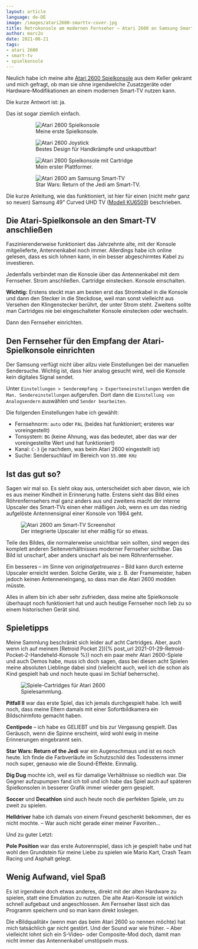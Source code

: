 ```yaml
---
layout: article
language: de-DE
image: /images/atari2600-smarttv-cover.jpg
title: Retrokonsole am modernen Fernseher – Atari 2600 an Samsung Smart-TV anschließen
author: marc2o
date: 2021-06-21
tags:
- atari 2600
- smart-tv
- spielkonsole
---
```


Neulich habe ich meine alte [Atari 2600 Spielkonsole](https://www.atari-computermuseum.de/2600.htm) aus dem Keller gekramt und mich gefragt, ob man sie ohne irgendwelche Zusatzgeräte oder Hardware-Modifikationen an einem modernen Smart-TV nutzen kann.

Die kurze Antwort ist: ja.

<!--more-->

Das ist sogar ziemlich einfach.

<figure class="gallery">
    <figure><img src="/images/atari2600-junior.jpg" alt="Atari 2600 Spielkonsole"><figcaption>Meine erste Spielkonsole.</figcaption></figure>
    <figure><img src="/images/atari2600-joystick.jpg" alt="Atari 2600 Joystick"><figcaption>Bestes Design für Handkrämpfe und unkaputtbar!</figcaption></figure>
    <figure><img src="/images/atari2600-pitfallii.jpg" alt="Atari 2600 Spielkonsole mit Cartridge"><figcaption>Mein erster Plattformer.</figcaption></figure>
    <figure><img src="/images/atari2600-smarttv.jpg" alt="Atari 2600 am Samsung Smart-TV"><figcaption>Star Wars: Return of the Jedi am Smart-TV.</figcaption></figure>
</figure>

Die kurze Anleitung, wie das funktioniert, ist hier für einen (nicht mehr ganz so neuen) Samsung 49" Curved UHD TV ([Modell KU6509](http://www.samsung.com/de/support/model/UE49KU6509UXZG)) beschrieben.

## Die Atari-Spielkonsole an den Smart-TV anschließen

Faszinierenderweise funktioniert das Jahrzehnte alte, mit der Konsole mitgelieferte, Antennenkabel noch immer. Allerdings habe ich online gelesen, dass es sich lohnen kann, in ein besser abgeschirmtes Kabel zu investieren.

Jedenfalls verbindet man die Konsole über das Antennenkabel mit dem Fernseher. Strom anschließen. Cartridge einstecken. Konsole einschalten.

**Wichtig:** Erstens steckt man am besten erst das Stromkabel in die Konsole und dann den Stecker in die Steckdose, weil man sonst vielleicht aus Versehen den Klingenstecker berührt, der unter Strom steht. Zweitens sollte man Cartridges nie bei eingeschalteter Konsole einstecken oder wechseln.

Dann den Fernseher einrichten.

## Den Fernseher für den Empfang der Atari-Spielkonsole einrichten

Der Samsung verfügt nicht über allzu viele Einstellungen bei der manuellen Sendersuche. Wichtig ist, dass hier analog gesucht wird, weil die Konsole kein digitales Signal sendet.

Unter `Einstellungen > Senderempfang > Experteneinstellungen` werden die `Man. Sendereinstellungen` aufgerufen. Dort dann die `Einstellung von Analogsendern` auswählen und `Sender bearbeiten`.

Die folgenden Einstellungen habe ich gewählt:

* Fernsehnorm: `auto` oder `PAL` (beides hat funktioniert; ersteres war voreingestellt)
* Tonsystem: `BG` (keine Ahnung, was das bedeutet, aber das war der voreingestellte Wert und hat funktioniert)
* Kanal: `C-3` (je nachdem, was beim Atari 2600 eingestellt ist)
* Suche: Sendersuchlauf im Bereich von `55.000 KHz`

## Ist das gut so?

Sagen wir mal so. Es sieht okay aus, unterscheidet sich aber davon, wie ich es aus meiner Kindheit in Erinnerung hatte. Erstens sieht das Bild eines Röhrenfernsehers mal ganz anders aus und zweitens macht der interne Upscaler des Smart-TVs einen eher mäßigen Job, wenn es um das niedrig aufgelöste Antennensignal einer Konsole von 1984 geht.

<figure>
    <img src="/images/atari2600-screenshot.jpg" alt="Atari 2600 am Smart-TV Screenshot">
    <figcaption>Der integrierte Upscaler ist eher mäßig für so etwas.</figcaption>
</figure>

Teile des Bildes, die normalerweise unsichtbar sein sollten, sind wegen des komplett anderen Seitenverhältnisses moderner Fernseher sichtbar. Das Bild ist unscharf, aber anders unscharf als bei nem Röhrenfernseher.

Ein besseres – im Sinne von _originalgetreueres_ – Bild kann durch externe Upscaler erreicht werden. Solche Geräte, wie z. B. der Framemeister, haben jedoch keinen Antenneneingang, so dass man die Atari 2600 modden müsste.

Alles in allem bin ich aber sehr zufrieden, dass meine alte Spielkonsole überhaupt noch funktioniert hat und auch heutige Fernseher noch lieb zu so einem historischen Gerät sind.

## Spieletipps

Meine Sammlung beschränkt sich leider auf acht Cartridges. Aber, auch wenn ich auf meinem [Retroid Pocket 2]({% post_url 2021-01-29-Retroid-Pocket-2-Handeheld-Konsole %}) noch ein paar mehr Atari 2600-Spiele und auch Demos habe, muss ich doch sagen, dass bei diesen acht Spielen meine absoluten Lieblinge dabei sind (vielleicht auch, weil ich die schon als Kind gespielt hab und noch heute quasi im Schlaf beherrsche).

<figure>
    <img src="/images/atari2600-games.jpg" alt="Spiele-Cartridges für Atari 2600">
    <figcaption>Spielesammlung.</figcaption>
</figure>

**Pitfall II** war das erste Spiel, das ich jemals durchgespielt habe. Ich weiß noch, dass meine Eltern damals mit einer Sofortbildkamera ein Bildschirmfoto gemacht haben.

**Centipede** – ich habe es GELIEBT und bis zur Vergasung gespielt. Das Geräusch, wenn die Spinne erscheint, wird wohl ewig in meine Erinnerungen eingebrannt sein.

**Star Wars: Return of the Jedi** war ein Augenschmaus und ist es noch heute. Ich finde die Farbverläufe im Schutzschild des Todessterns immer noch super, genauso wie die Sound-Effekte. Einmalig.

**Dig Dug** mochte ich, weil es für damalige Verhältnisse so niedlich war. Die Gegner aufzupumpen fand ich toll und ich habe das Spiel auch auf späteren Spielkonsolen in besserer Grafik immer wieder gern gespielt.

**Soccer** und **Decathlon** sind auch heute noch die perfekten Spiele, um zu zweit zu spielen.

**Helldriver** habe ich damals von einem Freund geschenkt bekommen, der es nicht mochte. – War auch nicht gerade einer meiner Favoriten…

Und zu guter Letzt:

**Pole Position** war das erste Autorennspiel, dass ich je gespielt habe und hat wohl den Grundstein für meine Liebe zu spielen wie Mario Kart, Crash Team Racing und Asphalt gelegt.

## Wenig Aufwand, viel Spaß

Es ist irgendwie doch etwas anderes, direkt mit der alten Hardware zu spielen, statt eine Emulation zu nutzen. Die alte Atari-Konsole ist wirklich schnell aufgebaut und angeschlossen. Am Fernseher lässt sich das Programm speichern und so man kann direkt loslegen. 

Die »Bildqualität« (wenn man das beim Atari 2600 so nennen möchte) hat mich tatsächlich gar nicht gestört. Und der Sound war wie früher. – Aber vielleicht lohnt sich ein S-Video- oder Composite-Mod doch, damit man nicht immer das Antennenkabel umstöpseln muss.